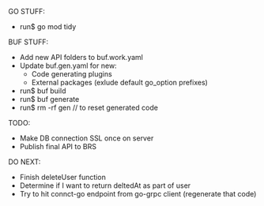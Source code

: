 GO STUFF:
- run$ go mod tidy

BUF STUFF:
- Add new API folders to buf.work.yaml
- Update buf.gen.yaml for new:
  - Code generating plugins
  - External packages (exlude default go_option prefixes)
- run$ buf build
- run$ buf generate
- run$ rm -rf gen // to reset generated code

TODO:
- Make DB connection SSL once on server
- Publish final API to BRS

DO NEXT:
- Finish deleteUser function
- Determine if I want to return deltedAt as part of user
- Try to hit connct-go endpoint from go-grpc client (regenerate that code)